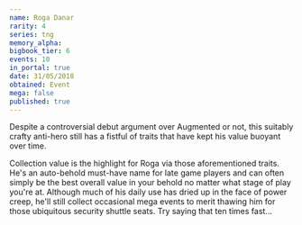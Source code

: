 ```yaml
---
name: Roga Danar
rarity: 4
series: tng
memory_alpha:
bigbook_tier: 6
events: 10
in_portal: true
date: 31/05/2018
obtained: Event
mega: false
published: true
---
```


Despite a controversial debut argument over Augmented or not, this suitably crafty anti-hero still has a fistful of traits that have kept his value buoyant over time. 

Collection value is the highlight for Roga via those aforementioned traits. He's an auto-behold must-have name for late game players and can often simply be the best overall value in your behold no matter what stage of play you're at. Although much of his daily use has dried up in the face of power creep, he'll still collect occasional mega events to merit thawing him for those ubiquitous security shuttle seats. Try saying that ten times fast...
